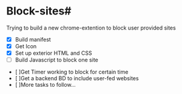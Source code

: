 # Block-sites#
Trying to build a new chrome-extention to block user provided sites

- [x] Build manifest
- [x] Get Icon
- [x] Set up exterior HTML and CSS
- [ ] Build Javascript to block one site 
- [ ]Get Timer working to block for certain time
- [ ]Get a backend BD to include user-fed websites
- [ ]More tasks to follow...
